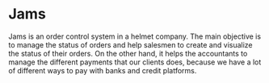 
# Jams

Jams is an order control system in a helmet company. The main objective is to manage the status of orders and help salesmen to create and visualize the status of their orders. On the other hand, it helps the accountants to manage the different payments that our clients does, because we have a lot of different ways to pay with banks and credit platforms.
